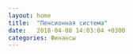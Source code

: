 ```yaml
---
layout: home
title:  "Пенсионная система"
date:   2018-04-08 14:03:04 +0300
categories: Финансы
---
```

